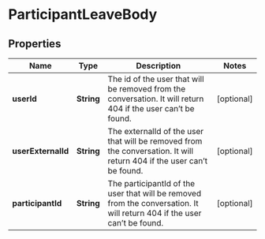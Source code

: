 

# ParticipantLeaveBody

## Properties

Name | Type | Description | Notes
------------ | ------------- | ------------- | -------------
**userId** | **String** | The id of the user that will be removed from the conversation. It will return 404 if the user can’t be found.  |  [optional]
**userExternalId** | **String** | The externalId of the user that will be removed from the conversation. It will return 404 if the user can’t be found.  |  [optional]
**participantId** | **String** | The participantId of the user that will be removed from the conversation. It will return 404 if the user can’t be found.  |  [optional]




